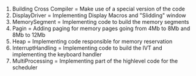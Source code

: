 1. Building Cross Compiler = Make use of a special version of the code
2. DisplayDriver = Implementing Display Macros and "Slidding" window
3. MemorySegment = Implementing code to build the memory segments
4. Pagin = Adding paging for memory pages going from 4Mb to 8Mb and 8Mb to 12Mb
5. Heap = Implementing code responsible for memory reservation
6. InterruptHandling = Implementing code to build the IVT and implementing the keyboard handler
7. MultiProcessing = Implementing part of the highlevel code for the scheduler
